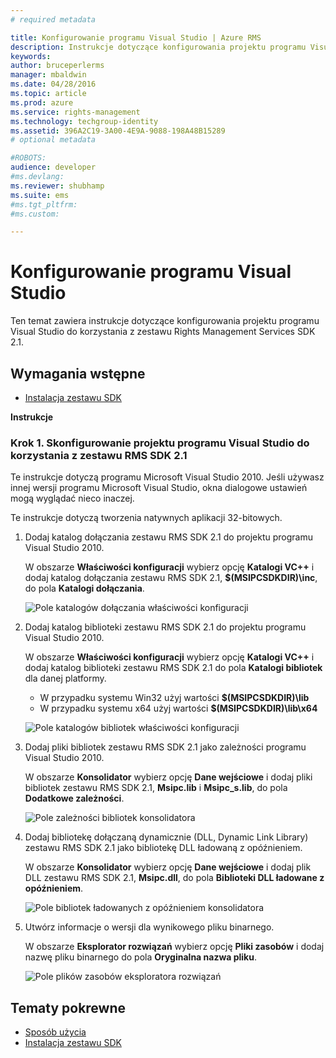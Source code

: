 ```yaml
---
# required metadata

title: Konfigurowanie programu Visual Studio | Azure RMS
description: Instrukcje dotyczące konfigurowania projektu programu Visual Studio do korzystania z zestawu RMS SDK 2.1.
keywords:
author: bruceperlerms
manager: mbaldwin
ms.date: 04/28/2016
ms.topic: article
ms.prod: azure
ms.service: rights-management
ms.technology: techgroup-identity
ms.assetid: 396A2C19-3A00-4E9A-9088-198A48B15289
# optional metadata

#ROBOTS:
audience: developer
#ms.devlang:
ms.reviewer: shubhamp
ms.suite: ems
#ms.tgt_pltfrm:
#ms.custom:

---
```


# Konfigurowanie programu Visual Studio

Ten temat zawiera instrukcje dotyczące konfigurowania projektu programu Visual Studio do korzystania z zestawu Rights Management Services SDK 2.1.

## Wymagania wstępne

-   [Instalacja zestawu SDK](create-your-first-rights-aware-application.md)

**Instrukcje**

### Krok 1. Skonfigurowanie projektu programu Visual Studio do korzystania z zestawu RMS SDK 2.1

Te instrukcje dotyczą programu Microsoft Visual Studio 2010. Jeśli używasz innej wersji programu Microsoft Visual Studio, okna dialogowe ustawień mogą wyglądać nieco inaczej.

Te instrukcje dotyczą tworzenia natywnych aplikacji 32-bitowych.

1.  Dodaj katalog dołączania zestawu RMS SDK 2.1 do projektu programu Visual Studio 2010.

    W obszarze **Właściwości konfiguracji** wybierz opcję **Katalogi VC++** i dodaj katalog dołączania zestawu RMS SDK 2.1, **$(MSIPCSDKDIR)\\inc**, do pola **Katalogi dołączania**.

    ![Pole katalogów dołączania właściwości konfiguracji](../media/include_directories.png)

2.  Dodaj katalog biblioteki zestawu RMS SDK 2.1 do projektu programu Visual Studio 2010.

    W obszarze **Właściwości konfiguracji** wybierz opcję **Katalogi VC++** i dodaj katalog biblioteki zestawu RMS SDK 2.1 do pola **Katalogi bibliotek** dla danej platformy.

    -   W przypadku systemu Win32 użyj wartości **$(MSIPCSDKDIR)\\lib**
    -   W przypadku systemu x64 użyj wartości **$(MSIPCSDKDIR)\\lib\\x64**

    ![Pole katalogów bibliotek właściwości konfiguracji](../media/library_directories.png)

3.  Dodaj pliki bibliotek zestawu RMS SDK 2.1 jako zależności programu Visual Studio 2010.

    W obszarze **Konsolidator** wybierz opcję **Dane wejściowe** i dodaj pliki bibliotek zestawu RMS SDK 2.1, **Msipc.lib** i **Msipc\_s.lib**, do pola **Dodatkowe zależności**.

    ![Pole zależności bibliotek konsolidatora](../media/additional_dependencies.png)

4.  Dodaj bibliotekę dołączaną dynamicznie (DLL, Dynamic Link Library) zestawu RMS SDK 2.1 jako bibliotekę DLL ładowaną z opóźnieniem.

    W obszarze **Konsolidator** wybierz opcję **Dane wejściowe** i dodaj plik DLL zestawu RMS SDK 2.1, **Msipc.dll**, do pola **Biblioteki DLL ładowane z opóźnieniem**.

    ![Pole bibliotek ładowanych z opóźnieniem konsolidatora](../media/delay_loaded.png)

5.  Utwórz informacje o wersji dla wynikowego pliku binarnego.

    W obszarze **Eksplorator rozwiązań** wybierz opcję **Pliki zasobów** i dodaj nazwę pliku binarnego do pola **Oryginalna nazwa pliku**.

    ![Pole plików zasobów eksploratora rozwiązań](../media/original_file_name.png)

## Tematy pokrewne

* [Sposób użycia](how-to-use-msipc.md)
* [Instalacja zestawu SDK](create-your-first-rights-aware-application.md)
 

 





<!--HONumber=Apr16_HO4-->


